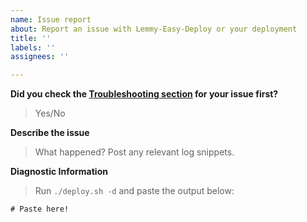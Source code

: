 ```yaml
---
name: Issue report
about: Report an issue with Lemmy-Easy-Deploy or your deployment
title: ''
labels: ''
assignees: ''

---
```


**Did you check the [Troubleshooting section](https://github.com/ubergeek77/Lemmy-Easy-Deploy/blob/main/TROUBLESHOOTING.md) for your issue first?**
> Yes/No

**Describe the issue**
> What happened? Post any relevant log snippets.

**Diagnostic Information**
> Run `./deploy.sh -d` and paste the output below:
```
# Paste here!
```
